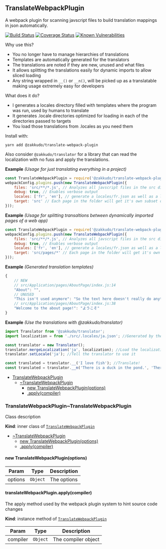 <a name="module_TranslateWebpackPlugin"></a>

## TranslateWebpackPlugin
A webpack plugin for scanning javscript files to build translation mappings in json automatically.

<p>
<a href="https://travis-ci.org/zakkudo/translate-webpack-plugin">
    <img src="https://travis-ci.org/zakkudo/translate-webpack-plugin.svg?branch=master"
         alt="Build Status" /></a>
<a href="https://coveralls.io/github/zakkudo/translate-webpack-plugin?branch=master">
    <img src="https://coveralls.io/repos/github/zakkudo/translate-webpack-plugin/badge.svg?branch=master"
         alt="Coverage Status" /></a>
<a href="https://snyk.io/test/github/zakkudo/translate-webpack-plugin">
    <img src="https://snyk.io/test/github/zakkudo/translate-webpack-plugin/badge.svg"
         alt="Known Vulnerabilities"
         data-canonical-src="https://snyk.io/test/github/zakkudo/translate-webpack-plugin"
         style="max-width:100%;" /></a>
</p>

Why use this?

- You no longer have to manage hierarchies of translations
- Templates are automatically generated for the translators
- The translations are noted if they are new, unused and what files
- It allows splitting the translations easily for dynamic imports to allow sliced loading
- Any string wrapped in `__()` or `__n()`, will be picked up as a
  translatable making usage extremely easy for developers

What does it do?

- I generates a locales directory filled with templates where the program was run, used by humans to translate
- It generates .locale directories optimized for loading in each of the directories passed to targets
- You load those translations from .locales as you need them

Install with:

```console
yarn add @zakkudo/translate-webpack-plugin
```

Also consider `@zakkudo/translator` for a library that can read the localization with
no fuss and apply the translations.

**Example** *(Usage for just translating everything in a project)*  
```js
const TranslateWebpackPlugin = require('@zakkudo/translate-webpack-plugin');
webpackConfig.plugins.push(new TranslateWebpackPlugin({
    files: 'src/**/*.js', // Analyzes all javscript files in the src directory
    debug: true, // Enables verbose output
    locales: ['fr', 'en'], // generate a locales/fr.json as well as a locales/en.json
    target: 'src' // Each page in the folder will get it's own subset of translations
}));
```
**Example** *(Usage for splitting transaltions between dynamically imported pages of a web app)*  
```js
const TranslateWebpackPlugin = require('@zakkudo/translate-webpack-plugin');
webpackConfig.plugins.push(new TranslateWebpackPlugin({
    files: 'src/**/*.js', // Analyzes all javscript files in the src directory
    debug: true, // Enables verbose output
    locales: ['fr', 'en'], // generate a locales/fr.json as well as a locales/en.json
    target: 'src/pages/*' // Each page in the folder will get it's own subset of translations
}));
```
**Example** *(Generated translation templates)*  
```js
{
    // NEW
    // src/Application/pages/AboutPage/index.js:14
    "About": "",
    // UNUSED
    "This isn't used anymore": "So the text here doesn't really do anything",
    // src/Application/pages/AboutPage/index.js:38
    "Welcome to the about page!": "ようこそ"
}
```
**Example** *(Use the translations with @zakkudo/translator)*  
```js
import Translator from '@zakkudo/translator';
import localization = from './src/.locales/ja.json'; //Generated by the analyzer

const translator = new Translator();
translator.mergeLocalization('ja', localization); //Load the localization
translator.setLocale('ja'); //Tell the translator to use it

const translated = translator.__('I love fish'); //Translate!
const translated = translator.__n('There is a duck in the pond.', 'There are %d ducks in the pond', 3); //Translate!
```

* [TranslateWebpackPlugin](#module_TranslateWebpackPlugin)
    * [~TranslateWebpackPlugin](#module_TranslateWebpackPlugin..TranslateWebpackPlugin)
        * [new TranslateWebpackPlugin(options)](#new_module_TranslateWebpackPlugin..TranslateWebpackPlugin_new)
        * [.apply(compiler)](#module_TranslateWebpackPlugin..TranslateWebpackPlugin+apply)

<a name="module_TranslateWebpackPlugin..TranslateWebpackPlugin"></a>

### TranslateWebpackPlugin~TranslateWebpackPlugin
Class description

**Kind**: inner class of [<code>TranslateWebpackPlugin</code>](#module_TranslateWebpackPlugin)  

* [~TranslateWebpackPlugin](#module_TranslateWebpackPlugin..TranslateWebpackPlugin)
    * [new TranslateWebpackPlugin(options)](#new_module_TranslateWebpackPlugin..TranslateWebpackPlugin_new)
    * [.apply(compiler)](#module_TranslateWebpackPlugin..TranslateWebpackPlugin+apply)

<a name="new_module_TranslateWebpackPlugin..TranslateWebpackPlugin_new"></a>

#### new TranslateWebpackPlugin(options)

| Param | Type | Description |
| --- | --- | --- |
| options | <code>Object</code> | The options |

<a name="module_TranslateWebpackPlugin..TranslateWebpackPlugin+apply"></a>

#### translateWebpackPlugin.apply(compiler)
The apply method used by the webpack plugin system to hint source code changes

**Kind**: instance method of [<code>TranslateWebpackPlugin</code>](#module_TranslateWebpackPlugin..TranslateWebpackPlugin)  

| Param | Type | Description |
| --- | --- | --- |
| compiler | <code>Object</code> | The compiler object |

